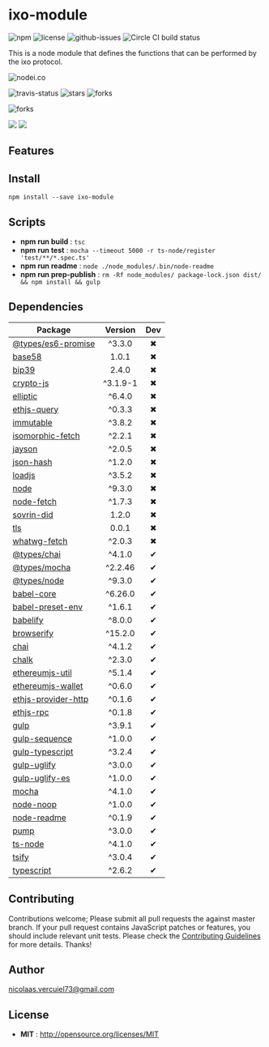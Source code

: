 # ixo-module

![npm](https://img.shields.io/npm/v/ixo-module.svg) ![license](https://img.shields.io/npm/l/ixo-module.svg) ![github-issues](https://img.shields.io/github/issues/ixofoundation/ixo-module.svg)  ![Circle CI build status](https://circleci.com/gh/ixofoundation/ixo-module.svg?style=svg)

This is a node module that defines the functions that can be performed by the ixo protocol.

![nodei.co](https://nodei.co/npm/ixo-module.png?downloads=true&downloadRank=true&stars=true)

![travis-status](https://img.shields.io/travis/ixofoundation/ixo-module.svg)
![stars](https://img.shields.io/github/stars/ixofoundation/ixo-module.svg)
![forks](https://img.shields.io/github/forks/ixofoundation/ixo-module.svg)

![forks](https://img.shields.io/github/forks/ixofoundation/ixo-module.svg)

![](https://david-dm.org/ixofoundation/ixo-module/status.svg)
![](https://david-dm.org/ixofoundation/ixo-module/dev-status.svg)

## Features


## Install

`npm install --save ixo-module`


## Scripts

 - **npm run build** : `tsc`
 - **npm run test** : `mocha --timeout 5000 -r ts-node/register 'test/**/*.spec.ts'`
 - **npm run readme** : `node ./node_modules/.bin/node-readme`
 - **npm run prep-publish** : `rm -Rf node_modules/ package-lock.json dist/ && npm install && gulp`

## Dependencies

Package | Version | Dev
--- |:---:|:---:
[@types/es6-promise](https://www.npmjs.com/package/@types/es6-promise) | ^3.3.0 | ✖
[base58](https://www.npmjs.com/package/base58) | 1.0.1 | ✖
[bip39](https://www.npmjs.com/package/bip39) | 2.4.0 | ✖
[crypto-js](https://www.npmjs.com/package/crypto-js) | ^3.1.9-1 | ✖
[elliptic](https://www.npmjs.com/package/elliptic) | ^6.4.0 | ✖
[ethjs-query](https://www.npmjs.com/package/ethjs-query) | ^0.3.3 | ✖
[immutable](https://www.npmjs.com/package/immutable) | ^3.8.2 | ✖
[isomorphic-fetch](https://www.npmjs.com/package/isomorphic-fetch) | ^2.2.1 | ✖
[jayson](https://www.npmjs.com/package/jayson) | ^2.0.5 | ✖
[json-hash](https://www.npmjs.com/package/json-hash) | ^1.2.0 | ✖
[loadjs](https://www.npmjs.com/package/loadjs) | ^3.5.2 | ✖
[node](https://www.npmjs.com/package/node) | ^9.3.0 | ✖
[node-fetch](https://www.npmjs.com/package/node-fetch) | ^1.7.3 | ✖
[sovrin-did](https://www.npmjs.com/package/sovrin-did) | 1.2.0 | ✖
[tls](https://www.npmjs.com/package/tls) | 0.0.1 | ✖
[whatwg-fetch](https://www.npmjs.com/package/whatwg-fetch) | ^2.0.3 | ✖
[@types/chai](https://www.npmjs.com/package/@types/chai) | ^4.1.0 | ✔
[@types/mocha](https://www.npmjs.com/package/@types/mocha) | ^2.2.46 | ✔
[@types/node](https://www.npmjs.com/package/@types/node) | ^9.3.0 | ✔
[babel-core](https://www.npmjs.com/package/babel-core) | ^6.26.0 | ✔
[babel-preset-env](https://www.npmjs.com/package/babel-preset-env) | ^1.6.1 | ✔
[babelify](https://www.npmjs.com/package/babelify) | ^8.0.0 | ✔
[browserify](https://www.npmjs.com/package/browserify) | ^15.2.0 | ✔
[chai](https://www.npmjs.com/package/chai) | ^4.1.2 | ✔
[chalk](https://www.npmjs.com/package/chalk) | ^2.3.0 | ✔
[ethereumjs-util](https://www.npmjs.com/package/ethereumjs-util) | ^5.1.4 | ✔
[ethereumjs-wallet](https://www.npmjs.com/package/ethereumjs-wallet) | ^0.6.0 | ✔
[ethjs-provider-http](https://www.npmjs.com/package/ethjs-provider-http) | ^0.1.6 | ✔
[ethjs-rpc](https://www.npmjs.com/package/ethjs-rpc) | ^0.1.8 | ✔
[gulp](https://www.npmjs.com/package/gulp) | ^3.9.1 | ✔
[gulp-sequence](https://www.npmjs.com/package/gulp-sequence) | ^1.0.0 | ✔
[gulp-typescript](https://www.npmjs.com/package/gulp-typescript) | ^3.2.4 | ✔
[gulp-uglify](https://www.npmjs.com/package/gulp-uglify) | ^3.0.0 | ✔
[gulp-uglify-es](https://www.npmjs.com/package/gulp-uglify-es) | ^1.0.0 | ✔
[mocha](https://www.npmjs.com/package/mocha) | ^4.1.0 | ✔
[node-noop](https://www.npmjs.com/package/node-noop) | ^1.0.0 | ✔
[node-readme](https://www.npmjs.com/package/node-readme) | ^0.1.9 | ✔
[pump](https://www.npmjs.com/package/pump) | ^3.0.0 | ✔
[ts-node](https://www.npmjs.com/package/ts-node) | ^4.1.0 | ✔
[tsify](https://www.npmjs.com/package/tsify) | ^3.0.4 | ✔
[typescript](https://www.npmjs.com/package/typescript) | ^2.6.2 | ✔


## Contributing

Contributions welcome; Please submit all pull requests the against master branch. If your pull request contains JavaScript patches or features, you should include relevant unit tests. Please check the [Contributing Guidelines](contributng.md) for more details. Thanks!

## Author

nicolaas.vercuiel73@gmail.com

## License

 - **MIT** : http://opensource.org/licenses/MIT
